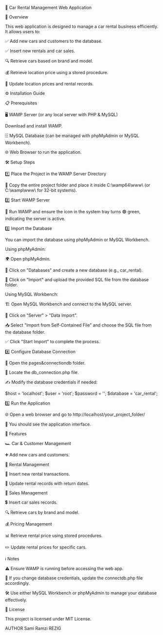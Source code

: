 🚗 Car Rental Management Web Application


📌 Overview

This web application is designed to manage a car rental business efficiently. It allows users to:



✅ Add new cars and customers to the database.

✅ Insert new rentals and car sales.

🔍 Retrieve cars based on brand and model.

💰 Retrieve location price using a stored procedure.

🔄 Update location prices and rental records.




⚙️ Installation Guide

📋 Prerequisites

🖥️ WAMP Server (or any local server with PHP & MySQL)

Download and install WAMP.

🗄️ MySQL Database (can be managed with phpMyAdmin or MySQL Workbench).

🌐 Web Browser to run the application.



🛠️ Setup Steps

1️⃣ Place the Project in the WAMP Server Directory

📂 Copy the entire project folder and place it inside C:\wamp64\www\ (or C:\wamp\www\ for 32-bit systems).

2️⃣ Start WAMP Server

🚦 Run WAMP and ensure the icon in the system tray turns 🟢 green, indicating the server is active.

3️⃣ Import the Database



You can import the database using phpMyAdmin or MySQL Workbench.

Using phpMyAdmin:

🌍 Open phpMyAdmin.

📌 Click on "Databases" and create a new database (e.g., car_rental).

📂 Click on "Import" and upload the provided SQL file from the database folder.



Using MySQL Workbench:

🏗️ Open MySQL Workbench and connect to the MySQL server.

🔄 Click on "Server" > "Data Import".

📥 Select "Import from Self-Contained File" and choose the SQL file from the database folder.

✅ Click "Start Import" to complete the process.



4️⃣ Configure Database Connection

📂 Open the pages&connectiondb folder.

🔧 Locate the db_connection.php file.

✍️ Modify the database credentials if needed:

$host = 'localhost';
$user = 'root';
$password = '';
$database = 'car_rental';

5️⃣ Run the Application

🌐 Open a web browser and go to http://localhost/your_project_folder/

🎉 You should see the application interface.



🚀 Features

🏎️ Car & Customer Management

➕ Add new cars and customers.

📅 Rental Management

📝 Insert new rental transactions.

🔄 Update rental records with return dates.

🛒 Sales Management

💲 Insert car sales records.

🔍 Retrieve cars by brand and model.

💰 Pricing Management

📊 Retrieve rental price using stored procedures.

✏️ Update rental prices for specific cars.



ℹ️ Notes

⚠️ Ensure WAMP is running before accessing the web app.

🔑 If you change database credentials, update the connectdb.php file accordingly.

🛠️ Use either MySQL Workbench or phpMyAdmin to manage your database effectively.

📜 License

This project is licensed under MIT License.


AUTHOR
Sami Ramzi REZIG
